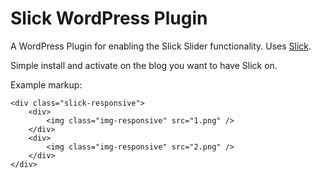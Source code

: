 #  Slick WordPress Plugin

A WordPress Plugin for enabling the Slick Slider functionality.  Uses [Slick](https://github.com/kenwheeler/slick/).

Simple install and activate on the blog you want to have Slick on.

Example markup:

```
<div class="slick-responsive">
    <div>
        <img class="img-responsive" src="1.png" />
    </div>
    <div>
        <img class="img-responsive" src="2.png" />
    </div>
</div>
```
